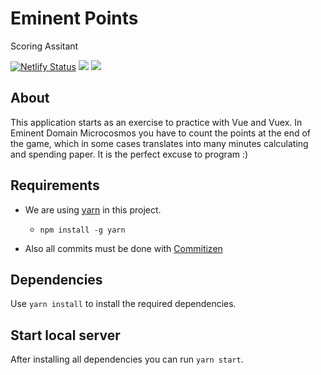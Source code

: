 # Eminent Points
Scoring Assitant

[![Netlify Status](https://api.netlify.com/api/v1/badges/0f5753b0-ec7c-49a1-bf25-6a55869d497d/deploy-status)](https://app.netlify.com/sites/eminent-points/deploys)
![](https://img.shields.io/badge/vue-2.6.10-green.svg)
![](https://camo.githubusercontent.com/6080f52144977b8b2b20e42408379ce68371aafd/68747470733a2f2f696d672e736869656c64732e696f2f62616467652f636f6d6d6974697a656e2d667269656e646c792d627269676874677265656e2e737667)

## About
This application starts as an exercise to practice with Vue and Vuex. In Eminent Domain Microcosmos you have to count the points at the end of the game, which in some cases translates into many minutes calculating and spending paper.
It is the perfect excuse to program :)

## Requirements
- We are using [yarn](https://yarnpkg.com/) in this project.
    - `npm install -g yarn`


- Also all commits must be done with [Commitizen](https://github.com/commitizen/cz-cli#conventional-commit-messages-as-a-global-utility)

## Dependencies
Use `yarn install` to install the required dependencies.

## Start local server
After installing all dependencies you can run `yarn start`.
